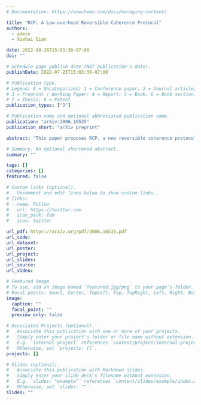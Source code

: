 ```yaml
---
# Documentation: https://wowchemy.com/docs/managing-content/

title: "RCP: A Low-overhead Reversible Coherence Protocol"
authors: 
  - admin
  - Xuehai Qian

date: 2022-08-26T15:03:30-07:00
doi: ""

# Schedule page publish date (NOT publication's date).
publishDate: 2022-07-25T15:03:30-07:00

# Publication type.
# Legend: 0 = Uncategorized; 1 = Conference paper; 2 = Journal article;
# 3 = Preprint / Working Paper; 4 = Report; 5 = Book; 6 = Book section;
# 7 = Thesis; 8 = Patent
publication_types: ["3"]

# Publication name and optional abbreviated publication name.
publication: "arXiv:2006.16535"
publication_short: "arXiv preprint"

abstract: "This paper proposes RCP, a new reversible coherence protocol that ensures invisible speculative load execution (ISLE) with low overhead. RCP can be combined with processor mechanisms that eliminate the effects of speculative instructions on other instructions to achieve low overhead invisible speculative execution (ISE). ISE provides protection that is at least as strong as speculative privacy tracking (SPT) and stronger than speculative taint tracking (STT). RCP is designed by systematically extending the existing coherence protocol to incorporate speculative loads and states. The protocol is implemented in Gem5 and verified with Murphi. The results show that RCP based ISE incurs lower overhead than STT/SDO/SPT while providing similar/stronger protection."

# Summary. An optional shortened abstract.
summary: ""

tags: []
categories: []
featured: false

# Custom links (optional).
#   Uncomment and edit lines below to show custom links.
# links:
# - name: Follow
#   url: https://twitter.com
#   icon_pack: fab
#   icon: twitter

url_pdf: https://arxiv.org/pdf/2006.16535.pdf
url_code:
url_dataset:
url_poster:
url_project:
url_slides:
url_source:
url_video:

# Featured image
# To use, add an image named `featured.jpg/png` to your page's folder. 
# Focal points: Smart, Center, TopLeft, Top, TopRight, Left, Right, BottomLeft, Bottom, BottomRight.
image:
  caption: ""
  focal_point: ""
  preview_only: false

# Associated Projects (optional).
#   Associate this publication with one or more of your projects.
#   Simply enter your project's folder or file name without extension.
#   E.g. `internal-project` references `content/project/internal-project/index.md`.
#   Otherwise, set `projects: []`.
projects: []

# Slides (optional).
#   Associate this publication with Markdown slides.
#   Simply enter your slide deck's filename without extension.
#   E.g. `slides: "example"` references `content/slides/example/index.md`.
#   Otherwise, set `slides: ""`.
slides: ""
---
```

